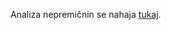 Analiza nepremičnin se nahaja [tukaj](https://github.com/DocChinchillin/nepremicinine/blob/master/pandas.ipynb).
